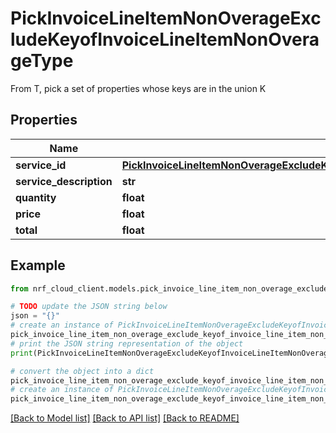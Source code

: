 # PickInvoiceLineItemNonOverageExcludeKeyofInvoiceLineItemNonOverageType

From T, pick a set of properties whose keys are in the union K

## Properties

Name | Type | Description | Notes
------------ | ------------- | ------------- | -------------
**service_id** | [**PickInvoiceLineItemNonOverageExcludeKeyofInvoiceLineItemNonOverageTypeServiceId**](PickInvoiceLineItemNonOverageExcludeKeyofInvoiceLineItemNonOverageTypeServiceId.md) |  | 
**service_description** | **str** |  | 
**quantity** | **float** |  | 
**price** | **float** |  | 
**total** | **float** |  | 

## Example

```python
from nrf_cloud_client.models.pick_invoice_line_item_non_overage_exclude_keyof_invoice_line_item_non_overage_type import PickInvoiceLineItemNonOverageExcludeKeyofInvoiceLineItemNonOverageType

# TODO update the JSON string below
json = "{}"
# create an instance of PickInvoiceLineItemNonOverageExcludeKeyofInvoiceLineItemNonOverageType from a JSON string
pick_invoice_line_item_non_overage_exclude_keyof_invoice_line_item_non_overage_type_instance = PickInvoiceLineItemNonOverageExcludeKeyofInvoiceLineItemNonOverageType.from_json(json)
# print the JSON string representation of the object
print(PickInvoiceLineItemNonOverageExcludeKeyofInvoiceLineItemNonOverageType.to_json())

# convert the object into a dict
pick_invoice_line_item_non_overage_exclude_keyof_invoice_line_item_non_overage_type_dict = pick_invoice_line_item_non_overage_exclude_keyof_invoice_line_item_non_overage_type_instance.to_dict()
# create an instance of PickInvoiceLineItemNonOverageExcludeKeyofInvoiceLineItemNonOverageType from a dict
pick_invoice_line_item_non_overage_exclude_keyof_invoice_line_item_non_overage_type_from_dict = PickInvoiceLineItemNonOverageExcludeKeyofInvoiceLineItemNonOverageType.from_dict(pick_invoice_line_item_non_overage_exclude_keyof_invoice_line_item_non_overage_type_dict)
```
[[Back to Model list]](../README.md#documentation-for-models) [[Back to API list]](../README.md#documentation-for-api-endpoints) [[Back to README]](../README.md)


